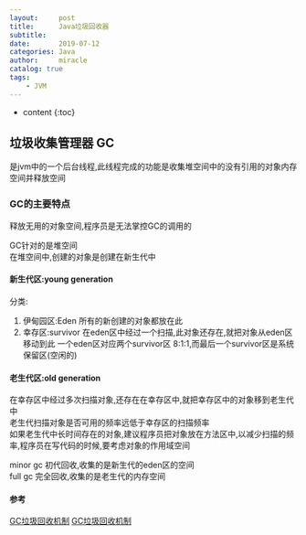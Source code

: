 ```yaml
---
layout:     post
title:      Java垃圾回收器
subtitle:   
date:       2019-07-12
categories: Java
author:     miracle
catalog: true
tags:
    - JVM
---
```

* content
{:toc}
## 垃圾收集管理器  GC

 是jvm中的一个后台线程,此线程完成的功能是收集堆空间中的没有引用的对象内存空间并释放空间  

### GC的主要特点

 释放无用的对象空间,程序员是无法掌控GC的调用的

 GC针对的是堆空间  
 在堆空间中,创建的对象是创建在新生代中 
  
#### 新生代区:young generation
  分类:
  
   1. 伊甸园区:Eden   所有的新创建的对象都放在此
   2. 幸存区:survivor   在eden区中经过一个扫描,此对象还存在,就把对象从eden区移动到此
一个eden区对应两个survivor区  8:1:1,而最后一个survivor区是系统保留区(空闲的)
 
#### 老生代区:old generation
  在幸存区中经过多次扫描对象,还存在在幸存区中,就把幸存区中的对象移到老生代中  
  老生代扫描对象是否可用的频率远低于幸存区的扫描频率  
  如果老生代中长时间存在的对象,建议程序员把对象放在方法区中,以减少扫描的频率,程序员在写代码的时候,要考虑对象的作用域空间

  minor gc 初代回收,收集的是新生代的eden区的空间  
  full gc 完全回收,收集的是老生代的内存空间  
#### 参考  
  [GC垃圾回收机制](https://blog.csdn.net/aijiudu/article/details/72991993)
  [GC垃圾回收机制](https://blog.csdn.net/qq_30683329/article/details/80465132)